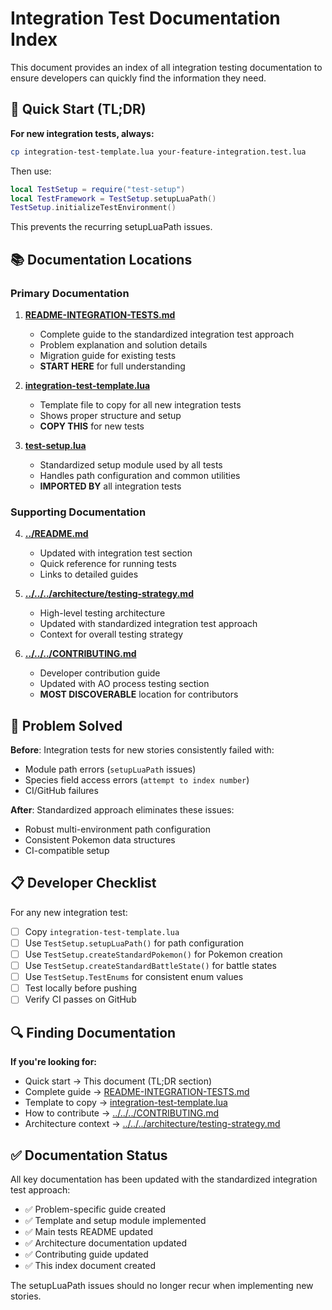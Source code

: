 # Integration Test Documentation Index

This document provides an index of all integration testing documentation to ensure developers can quickly find the information they need.

## 🚨 Quick Start (TL;DR)

**For new integration tests, always:**
```bash
cp integration-test-template.lua your-feature-integration.test.lua
```

Then use:
```lua  
local TestSetup = require("test-setup")
local TestFramework = TestSetup.setupLuaPath()
TestSetup.initializeTestEnvironment()
```

This prevents the recurring setupLuaPath issues.

## 📚 Documentation Locations

### Primary Documentation
1. **[README-INTEGRATION-TESTS.md](./README-INTEGRATION-TESTS.md)** 
   - Complete guide to the standardized integration test approach
   - Problem explanation and solution details
   - Migration guide for existing tests
   - **START HERE** for full understanding

2. **[integration-test-template.lua](./integration-test-template.lua)**
   - Template file to copy for all new integration tests
   - Shows proper structure and setup
   - **COPY THIS** for new tests

3. **[test-setup.lua](./test-setup.lua)**
   - Standardized setup module used by all tests
   - Handles path configuration and common utilities
   - **IMPORTED BY** all integration tests

### Supporting Documentation  
4. **[../README.md](../README.md)**
   - Updated with integration test section
   - Quick reference for running tests
   - Links to detailed guides

5. **[../../../architecture/testing-strategy.md](../../../architecture/testing-strategy.md)**
   - High-level testing architecture
   - Updated with standardized integration test approach
   - Context for overall testing strategy

6. **[../../../CONTRIBUTING.md](../../../CONTRIBUTING.md)**
   - Developer contribution guide
   - Updated with AO process testing section
   - **MOST DISCOVERABLE** location for contributors

## 🎯 Problem Solved

**Before**: Integration tests for new stories consistently failed with:
- Module path errors (`setupLuaPath` issues)  
- Species field access errors (`attempt to index number`)
- CI/GitHub failures

**After**: Standardized approach eliminates these issues:
- Robust multi-environment path configuration
- Consistent Pokemon data structures  
- CI-compatible setup

## 📋 Developer Checklist

For any new integration test:

- [ ] Copy `integration-test-template.lua`
- [ ] Use `TestSetup.setupLuaPath()` for path configuration
- [ ] Use `TestSetup.createStandardPokemon()` for Pokemon creation
- [ ] Use `TestSetup.createStandardBattleState()` for battle states
- [ ] Use `TestSetup.TestEnums` for consistent enum values
- [ ] Test locally before pushing
- [ ] Verify CI passes on GitHub

## 🔍 Finding Documentation

**If you're looking for:**
- Quick start → This document (TL;DR section)
- Complete guide → [README-INTEGRATION-TESTS.md](./README-INTEGRATION-TESTS.md)
- Template to copy → [integration-test-template.lua](./integration-test-template.lua)  
- How to contribute → [../../../CONTRIBUTING.md](../../../CONTRIBUTING.md)
- Architecture context → [../../../architecture/testing-strategy.md](../../../architecture/testing-strategy.md)

## ✅ Documentation Status

All key documentation has been updated with the standardized integration test approach:

- ✅ Problem-specific guide created
- ✅ Template and setup module implemented  
- ✅ Main tests README updated
- ✅ Architecture documentation updated
- ✅ Contributing guide updated
- ✅ This index document created

The setupLuaPath issues should no longer recur when implementing new stories.